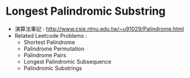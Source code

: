 #   Longest Palindromic Substring
*   演算法筆記 : http://www.csie.ntnu.edu.tw/~u91029/Palindrome.html
*   Related Leetcode Problems : 
    *   Shortest Palindrome 
    *   Palindrome Permutation 
    *   Palindrome Pairs 
    *   Longest Palindromic Subsequence
    *   Palindromic Substrings
